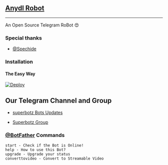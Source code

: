 ## [Anydl Robot](https://telegram.dog/Anydl)
---

An Open Source Telegram RoBot  😍

### Special thanks

* [@Spechide](https://telegram.dog/spechide)

### Installation

#### The Easy Way

[![Deploy](https://www.herokucdn.com/deploy/button.svg)](https://heroku.com/deploy)

## Our Telegram Channel and Group

* [superbotz Bots Updates](https://telegram.dog/super_botz)

* [Superbotz Group](https://telegram.dog/super_botz_support)


### [@BotFather](https://telegram.dog/BotFather) Commands

```
start - Check if the Bot is Online!
help - How to use this Bot?
upgrade - Upgrade your status
converttovideo - Convert to Streamable Video
```

